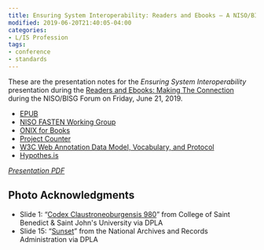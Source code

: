 ```yaml
---
title: Ensuring System Interoperability: Readers and Ebooks — A NISO/BISG Forum
modified: 2019-06-20T21:40:05-04:00
categories:
- L/IS Profession
tags: 
- conference
- standards
---
```

These are the presentation notes for the _Ensuring System Interoperability_ presentation during the [Readers and Ebooks: Making The Connection](https://www.niso.org/events/2019/06/12th-annual-niso-bisg-changing-standards-landscape-forum) during the NISO/BISG Forum on Friday, June 21, 2019.

* [EPUB](https://w3c.github.io/publ-epub-revision/epub32/spec/epub-overview.html)
* [NISO FASTEN Working Group](https://www.niso.org/standards-committees/fasten)
* [ONIX for Books](https://bisg.org/page/ONIXforBooks)
* [Project Counter](https://www.projectcounter.org)
* [W3C Web Annotation Data Model, Vocabulary, and Protocol](https://www.w3.org/blog/news/archives/6156)
* [Hypothes.is](https://hypothes.is/)

<script async class="speakerdeck-embed" data-id="1ab75b3434af42ff9f9674b95f194db9" data-ratio="1.33333333333333" src="//speakerdeck.com/assets/embed.js"></script>
_[Presentation PDF](https://dltj.org/wp-content/uploads/2019/Ensuring-System-Interoperability--Readers-and-Ebooks--NISO-BISG-Forum-at-ALA-Annual-2019.pdf)_

## Photo Acknowledgments
* Slide 1: “[Codex Claustroneoburgensis 980](https://dp.la/item/dc1526fc73a2abcb78fd456a12778de3)” from College of Saint Benedict & Saint John's University via DPLA
* Slide 15: “[Sunset](https://dp.la/item/807707cd1b03aae74545cc7c99d6bd80)” from the National Archives and Records Administration via DPLA
